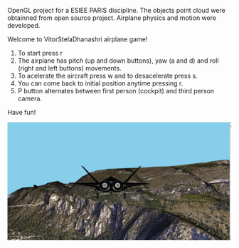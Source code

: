 OpenGL project for a ESIEE PARIS discipline. The objects point cloud were obtainned from open source project. Airplane physics and motion were developed. 

Welcome to VitorStelaDhanashri airplane game!

1) To start press r
2) The airplane has pitch (up and down buttons), yaw (a and d) and roll (right and left buttons) movements.
3) To acelerate the aircraft press w and to desacelerate press s.
4) You can come back to initial position anytime pressing r.
5) P button alternates between first person (cockpit) and third person camera.

Have fun!

![](airplane.JPG)
